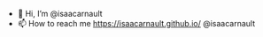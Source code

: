 - 👋 Hi, I’m @isaacarnault
- 📫 How to reach me https://isaacarnault.github.io/ @isaacarnault

<!---
isaacarnault/isaacarnault is a ✨ special ✨ repository because its `README.md` (this file) appears on your GitHub profile.
You can click the Preview link to take a look at your changes.
--->
